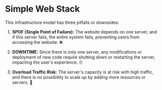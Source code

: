 # Simple Web Stack

This infrastructure model has three pitfalls or downsides:

1. **SPOF (Single Point of Failure):** The website depends on one server, and if this server fails, the entire system fails, preventing users from accessing the website. :x:

2. **DOWNTIME:** Since there is only one server, any modifications or deployment of new code require shutting down or restarting the server, impacting the user's experience. :alarm_clock:

3. **Overload Traffic Risk:** The server's capacity is at risk with high traffic, and there is no possibility to scale up by adding more resources or servers. :traffic_light:


